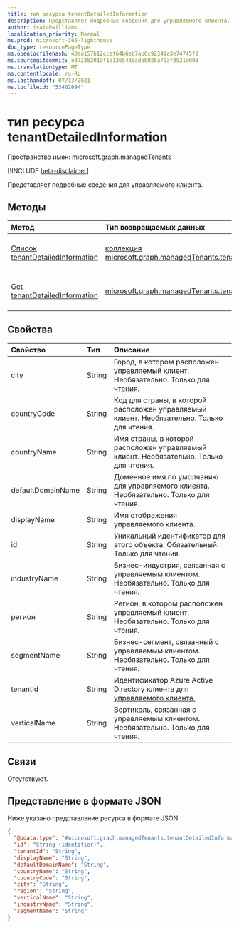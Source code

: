 ```yaml
---
title: тип ресурса tenantDetailedInformation
description: Представляет подробные сведения для управляемого клиента.
author: isaiahwilliams
localization_priority: Normal
ms.prod: microsoft-365-lighthouse
doc_type: resourcePageType
ms.openlocfilehash: 40aa157b12ccef64b6eb7ab6c92349a3e74745f8
ms.sourcegitcommit: e372382019f1a136543eadab02ba70af3921e098
ms.translationtype: MT
ms.contentlocale: ru-RU
ms.lasthandoff: 07/13/2021
ms.locfileid: "53402694"
---
```

# <a name="tenantdetailedinformation-resource-type"></a>тип ресурса tenantDetailedInformation

Пространство имен: microsoft.graph.managedTenants

[!INCLUDE [beta-disclaimer](../../includes/beta-disclaimer.md)]

Представляет подробные сведения для управляемого клиента.

## <a name="methods"></a>Методы
|Метод|Тип возвращаемых данных|Описание|
|:---|:---|:---|
|[Список tenantDetailedInformation](../api/managedtenants-managedtenant-list-tenantsdetailedinformation.md)|[коллекция microsoft.graph.managedTenants.tenantDetailedInformation](../resources/managedtenants-tenantdetailedinformation.md)|Получите список объектов [tenantDetailedInformation](../resources/managedtenants-tenantdetailedinformation.md) и их свойств.|
|[Get tenantDetailedInformation](../api/managedtenants-tenantdetailedinformation-get.md)|[microsoft.graph.managedTenants.tenantDetailedInformation](../resources/managedtenants-tenantdetailedinformation.md)|Ознакомьтесь с свойствами и отношениями объекта [tenantDetailedInformation.](../resources/managedtenants-tenantdetailedinformation.md)|

## <a name="properties"></a>Свойства
|Свойство|Тип|Описание|
|:---|:---|:---|
|city|String|Город, в котором расположен управляемый клиент. Необязательно. Только для чтения.|
|countryCode|String|Код для страны, в которой расположен управляемый клиент. Необязательно. Только для чтения.|
|countryName|String|Имя страны, в которой расположен управляемый клиент. Необязательно. Только для чтения.|
|defaultDomainName|String|Доменное имя по умолчанию для управляемого клиента. Необязательно. Только для чтения.|
|displayName|String|Имя отображения управляемого клиента.|
|id|String|Уникальный идентификатор для этого объекта. Обязательный. Только для чтения.|
|industryName|String|Бизнес-индустрия, связанная с управляемым клиентом. Необязательно. Только для чтения.|
|регион|String|Регион, в котором расположен управляемый клиент. Необязательно. Только для чтения.|
|segmentName|String|Бизнес-сегмент, связанный с управляемым клиентом. Необязательно. Только для чтения.|
|tenantId|String|Идентификатор Azure Active Directory клиента для [управляемого клиента.](../resources/managedtenants-tenant.md)|
|verticalName|String|Вертикаль, связанная с управляемым клиентом. Необязательно. Только для чтения.|

## <a name="relationships"></a>Связи
Отсутствуют.

## <a name="json-representation"></a>Представление в формате JSON
Ниже указано представление ресурса в формате JSON.
<!-- {
  "blockType": "resource",
  "keyProperty": "id",
  "@odata.type": "microsoft.graph.managedTenants.tenantDetailedInformation",
  "baseType": "microsoft.graph.entity",
  "openType": false
}
-->
``` json
{
  "@odata.type": "#microsoft.graph.managedTenants.tenantDetailedInformation",
  "id": "String (identifier)",
  "tenantId": "String",
  "displayName": "String",
  "defaultDomainName": "String",
  "countryName": "String",
  "countryCode": "String",
  "city": "String",
  "region": "String",
  "verticalName": "String",
  "industryName": "String",
  "segmentName": "String"
}
```

